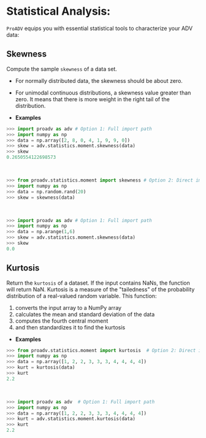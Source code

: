 # Statistical Analysis: 
`ProADV` equips you with essential statistical tools to characterize your ADV data:

## Skewness 

Compute the sample `skewness` of a data set. 
- For normally distributed data, the skewness should be about zero. 
- For unimodal continuous distributions, a skewness value greater than zero. It means that there is more weight in the right tail of the distribution. 

- **Examples**

```python
>>> import proadv as adv # Option 1: Full import path
>>> import numpy as np
>>> data = np.array([2, 8, 0, 4, 1, 9, 9, 0]) 
>>> skew = adv.statistics.moment.skewness(data)
>>> skew
0.2650554122698573
```
<br>

```python
>>> from proadv.statistics.moment import skewness # Option 2: Direct import
>>> import numpy as np
>>> data = np.random.rand(20)
>>> skew = skewness(data) 
```
<br>

```python
>>> import proadv as adv # Option 1: Full import path
>>> import numpy as np
>>> data = np.arange(1,6)
>>> skew = adv.statistics.moment.skewness(data)
>>> skew
0.0
```

## Kurtosis

Return the `kurtosis` of a dataset. If the input contains NaNs, the function will return NaN. 
Kurtosis is a measure of the "tailedness" of the probability distribution of a real-valued random variable. 
This function:
1. converts the input array to a NumPy array 
2. calculates the mean and standard deviation of the data 
3. computes the fourth central moment
4. and then standardizes it to find the kurtosis

- **Examples**

```python
>>> from proadv.statistics.moment import kurtosis  # Option 2: Direct import
>>> import numpy as np
>>> data = np.array([1, 2, 2, 3, 3, 3, 4, 4, 4, 4])
>>> kurt = kurtosis(data)
>>> kurt
2.2
```
<br>

```python
>>> import proadv as adv  # Option 1: Full import path
>>> import numpy as np
>>> data = np.array([1, 2, 2, 3, 3, 3, 4, 4, 4, 4])
>>> kurt = adv.statistics.moment.kurtosis(data)
>>> kurt
2.2
```
